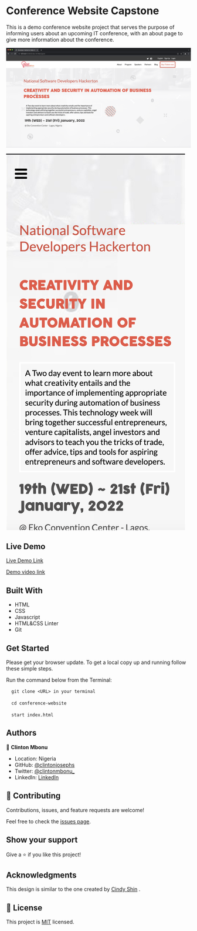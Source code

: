 # Conference Website Capstone

This is a demo conference website project that serves the purpose of informing users about an upcoming IT conference, with an about page to give more information about the conference.


![screenshot](assets/images/conf_desktop.png)

![screenshot](assets/images/conf_mobile.png)

 

## Live Demo

[Live Demo Link](https://clintonjosephs.github.io/conference_website/)

[Demo video link](https://www.loom.com/share/9924ddc53a0a4ccbb3dde01c15d0577b)
 
## Built With

- HTML
- CSS
- Javascript
- HTML&CSS Linter
- Git

## Get Started

Please get your browser update.
To get a local copy up and running follow these simple steps.

Run the command below from the Terminal:

      git clone <URL> in your terminal

	  cd conference-website

	  start index.html



## Authors

👤 **Clinton Mbonu**

- Location: Nigeria
- GitHub: [@clintonjosephs](https://github.com/clintonjosephs)
- Twitter: [@clintonmbonu_](https://twitter.com/clintonmbonu_)
- LinkedIn: [LinkedIn](https://linkedin.com/in/clinton-mbonu)


## 🤝 Contributing

Contributions, issues, and feature requests are welcome!

Feel free to check the [issues page](https://github.com/codecaiine/conference-website/issues).

## Show your support

Give a ⭐️ if you like this project!

## Acknowledgments

This design is similar to the one created by [Cindy Shin](https://www.behance.net/gallery/29845175/CC-Global-Summit-2015) .

## 📝 License

This project is [MIT](LICENSE) licensed.
